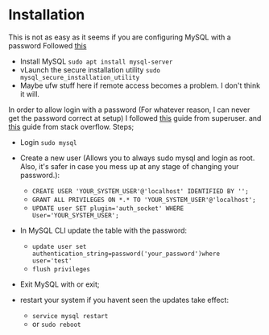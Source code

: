 # Installation

This is not as easy as it seems if you are configuring MySQL with a password
Followed [this](https://support.rackspace.com/how-to/installing-mysql-server-on-ubuntu/)
* Install MySQL ```sudo apt install mysql-server```
* vLaunch the secure installation utility ```sudo mysql_secure_installation_utility```
* Maybe ufw stuff here if remote access becomes a problem.  I don't think it will.

In order to allow login with a password (For whatever reason, I can never get the password correct at setup) I followed [this](https://superuser.com/questions/603026/mysql-how-to-fix-access-denied-for-user-rootlocalhost) guide from superuser. and [this](https://stackoverflow.com/questions/39281594/error-1698-28000-access-denied-for-user-rootlocalhost) guide from stack overflow.  Steps;
* Login  ```sudo mysql``` 
* Create a new user (Allows you to always sudo mysql and login as root.  Also, it's safer in case you mess up at any stage of changing your password.):
	* ```CREATE USER 'YOUR_SYSTEM_USER'@'localhost' IDENTIFIED BY '';```
	* ```GRANT ALL PRIVILEGES ON *.* TO 'YOUR_SYSTEM_USER'@'localhost';```
	* ```UPDATE user SET plugin='auth_socket' WHERE User='YOUR_SYSTEM_USER';```

* In MySQL CLI update the table with the password:
	* ```update user set authentication_string=password('your_password')where user='test'```
	* ```flush privileges```
* Exit MySQL with <C-d> or exit;
* restart your system if you havent seen the updates take effect:
	* ```service mysql restart```
	* or ```sudo reboot```
